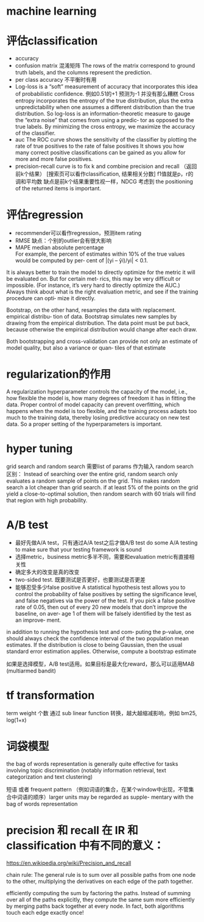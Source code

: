 # machine learning

# 评估classification
- accuracy
- confusion matrix 混淆矩阵
  The rows of the matrix correspond to ground truth labels, and the columns represent the prediction.
- per class accuracy 不平衡时有用
- Log-loss
  is a “soft” measurement of accuracy that incorporates this idea of probabilistic confidence. 例如0.51的+1 预测为-1 并没有那么糟糕
  Cross entropy incorporates the entropy of the true distribution, plus the extra unpredictability when one assumes a different distribution than the true distribution. So log-loss is an information-theoretic measure to gauge the “extra noise” that comes from using a predic‐ tor as opposed to the true labels. By minimizing the cross entropy, we maximize the accuracy of the classifier.
- auc
  The ROC curve shows the sensitivity of the classifier by plotting the rate of true positives to the rate of false positives
  It shows you how many correct positive classifications can be gained as you allow for more and more false positives.
- precision-recall curve is to fix k and combine precision and recall （返回前k个结果） [搜索页可以看作classification, 结果相关分数]
  f1值就是p，r的调和平均数
  缺点是前k个结果重要性视一样，NDCG 考虑到 the positioning of the returned items is important.
  
# 评估regression

- recommender可以看作regression，预测item rating
- RMSE 缺点：个别的outlier会有很大影响
- MAPE median absolute percentage  
  For example, the percent of estimates within 10% of the true values would be computed by per‐ cent of |(yi – ŷi)/yi| < 0.1.
  
It is always better to train the model to directly optimize for the metric it will be evaluated on. But for certain met‐ rics, this may be very difficult or impossible. (For instance, it’s very hard to directly optimize the AUC.) Always think about what is the right evaluation metric, and see if the training procedure can opti‐ mize it directly.



Bootstrap, on the other hand, resamples the data with replacement.
empirical distribu‐ tion of data. Bootstrap simulates new samples by drawing from the empirical distribution. The data point must be put back, because otherwise the empirical distribution would change after each draw.

Both bootstrapping and cross-validation can provide not only an estimate of model quality, but also a variance or quan‐ tiles of that estimate

# regularization的作用

A regularization hyperparameter controls the capacity of the model, i.e., how flexible the model is, how many degrees of freedom it has in fitting the data. Proper control of model capacity can prevent overfitting, which happens when the model is too flexible, and the training process adapts too much to the training data, thereby losing predictive accuracy on new test data. So a proper setting of the hyperparameters is important.

# hyper tuning

grid search and random search 需要list of params 作为输入
random search区别： Instead of searching over the entire grid, random search only evaluates a random sample of points on the grid. This makes random search a lot cheaper than grid search.
if at least 5% of the points on the grid yield a close-to-optimal solution, then random search with 60 trials will find that region with high probability. 

# A/B test
- 最好先做A/A test，只有通过A/A test之后才做A/B test   do some A/A testing to make sure that your testing framework is sound
- 选择metric，business metric多半不同，需要和evaluation metric有直接相关性
- 确定多大的改变是真的改变
- two-sided test. 既要测试是否更好，也要测试是否更差
- 能够忍受多少false positive
 A statistical hypothesis test allows you to control the probability of false positives by setting the significance level, and false negatives via the power of the test. If you pick a false positive rate of 0.05, then out of every 20 new models that don’t improve the baseline, on aver‐ age 1 of them will be falsely identified by the test as an improve‐ ment. 
 
 in addition to running the hypothesis test and com‐ puting the p-value, one should always check the confidence interval of the two population mean estimates. If the distribution is close to being Gaussian, then the usual standard error estimation applies. Otherwise, compute a bootstrap estimate
 
如果是选择模型，A/B test适用。如果目标是最大化reward，那么可以适用MAB (multiarmed bandit)


# tf transformation
term weight 个数 通过 sub linear function 转换，越大越缩减影响，例如 bm25, log(1+x)

# 词袋模型
the bag of words representation is generally quite effective for tasks involving topic discrimination (notably information retrieval, text categorization and text clustering)

短语 或者 frequent pattern （例如词语的集合，在某个window中出现，不管集合中词语的顺序）larger units may be regarded as supple- mentary with the bag of words representation

# precision 和 recall 在 IR 和 classification 中有不同的意义：
https://en.wikipedia.org/wiki/Precision_and_recall


chain rule: The general rule is to sum over all possible paths from one node to the other, multiplying the derivatives on each edge of the path together.

efficiently computing the sum by factoring the paths. Instead of summing over all of the paths explicitly, they compute the same sum more efficiently by merging paths back together at every node. In fact, both algorithms touch each edge exactly once!
